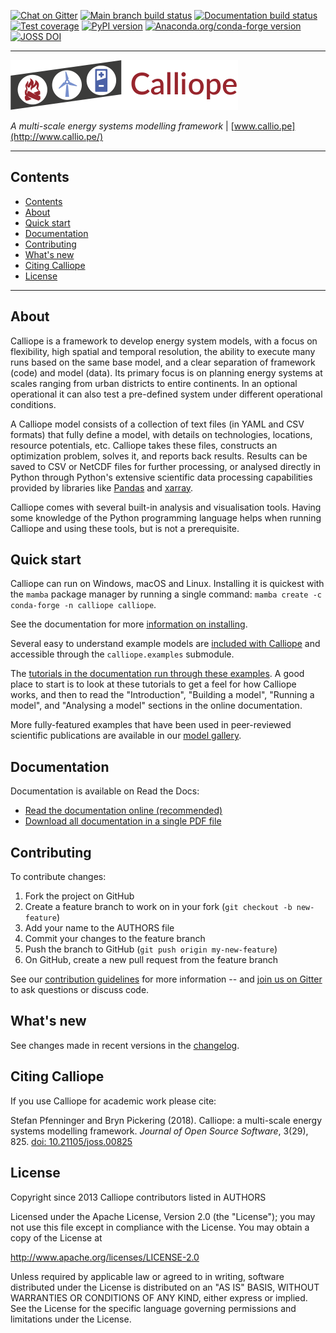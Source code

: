 [![Chat on Gitter](https://img.shields.io/gitter/room/calliope-project/calliope.svg?style=flat-square)](https://app.gitter.im/#/room/#calliope-project_calliope:gitter.im)
[![Main branch build status](https://img.shields.io/azure-devops/build/calliope-project/371cbbaa-fa6b-4efb-9b23-c4283a8e33eb/1?style=flat-square)](https://dev.azure.com/calliope-project/calliope/_build?definitionId=1)
[![Documentation build status](https://img.shields.io/readthedocs/calliope.svg?style=flat-square)](https://readthedocs.org/projects/calliope/builds/)
[![Test coverage](https://img.shields.io/codecov/c/github/calliope-project/calliope?style=flat-square&token=b4fd170f0e7b43679a8bf649719e1cea)](https://codecov.io/gh/calliope-project/calliope)
[![PyPI version](https://img.shields.io/pypi/v/calliope.svg?style=flat-square)](https://pypi.python.org/pypi/calliope)
[![Anaconda.org/conda-forge version](https://img.shields.io/conda/vn/conda-forge/calliope.svg?style=flat-square&label=conda)](https://anaconda.org/conda-forge/calliope)
[![JOSS DOI](https://img.shields.io/badge/JOSS-10.21105/joss.00825-green.svg?style=flat-square)](https://doi.org/10.21105/joss.00825)

---

<img src="https://raw.githubusercontent.com/calliope-project/calliope/main/doc/_static/logo.png" width="364">

*A multi-scale energy systems modelling framework* | [www.callio.pe](http://www.callio.pe/)

---

## Contents

- [Contents](#contents)
- [About](#about)
- [Quick start](#quick-start)
- [Documentation](#documentation)
- [Contributing](#contributing)
- [What's new](#whats-new)
- [Citing Calliope](#citing-calliope)
- [License](#license)

---

## About

Calliope is a framework to develop energy system models, with a focus on flexibility, high spatial and temporal resolution, the ability to execute many runs based on the same base model, and a clear separation of framework (code) and model (data). Its primary focus is on planning energy systems at scales ranging from urban districts to entire continents. In an optional operational it can also test a pre-defined system under different operational conditions.

A Calliope model consists of a collection of text files (in YAML and CSV formats) that fully define a model, with details on technologies, locations, resource potentials, etc. Calliope takes these files, constructs an optimization problem, solves it, and reports back results. Results can be saved to CSV or NetCDF files for further processing, or analysed directly in Python through Python's extensive scientific data processing capabilities provided by libraries like [Pandas](http://pandas.pydata.org/) and [xarray](https://docs.xarray.dev/en/stable/).

Calliope comes with several built-in analysis and visualisation tools. Having some knowledge of the Python programming language helps when running Calliope and using these tools, but is not a prerequisite.

## Quick start

Calliope can run on Windows, macOS and Linux. Installing it is quickest with the `mamba` package manager by running a single command: `mamba create -c conda-forge -n calliope calliope`.

See the documentation for more [information on installing](https://calliope.readthedocs.io/en/stable/user/installation.html).

Several easy to understand example models are [included with Calliope](calliope/example_models) and accessible through the `calliope.examples` submodule.

The [tutorials in the documentation run through these examples](https://calliope.readthedocs.io/en/stable/user/tutorials.html). A good place to start is to look at these tutorials to get a feel for how Calliope works, and then to read the "Introduction", "Building a model", "Running a model", and "Analysing a model" sections in the online documentation.

More fully-featured examples that have been used in peer-reviewed scientific publications are available in our [model gallery](https://www.callio.pe/model-gallery/).

## Documentation

Documentation is available on Read the Docs:

- [Read the documentation online (recommended)](https://calliope.readthedocs.io/en/stable/)
- [Download all documentation in a single PDF file](https://readthedocs.org/projects/calliope/downloads/pdf/stable/)

## Contributing

To contribute changes:

1. Fork the project on GitHub
2. Create a feature branch to work on in your fork (`git checkout -b new-feature`)
3. Add your name to the AUTHORS file
4. Commit your changes to the feature branch
5. Push the branch to GitHub (`git push origin my-new-feature`)
6. On GitHub, create a new pull request from the feature branch

See our [contribution guidelines](https://github.com/calliope-project/calliope/blob/main/CONTRIBUTING.md) for more information -- and [join us on Gitter](https://app.gitter.im/#/room/#calliope-project_calliope:gitter.im) to ask questions or discuss code.

## What's new

See changes made in recent versions in the [changelog](https://github.com/calliope-project/calliope/blob/main/changelog.rst).

## Citing Calliope

If you use Calliope for academic work please cite:

Stefan Pfenninger and Bryn Pickering (2018). Calliope: a multi-scale energy systems modelling framework. *Journal of Open Source Software*, 3(29), 825. [doi: 10.21105/joss.00825](https://doi.org/10.21105/joss.00825)

## License

Copyright since 2013 Calliope contributors listed in AUTHORS

Licensed under the Apache License, Version 2.0 (the "License"); you
may not use this file except in compliance with the License. You may
obtain a copy of the License at

<http://www.apache.org/licenses/LICENSE-2.0>

Unless required by applicable law or agreed to in writing, software
distributed under the License is distributed on an "AS IS" BASIS,
WITHOUT WARRANTIES OR CONDITIONS OF ANY KIND, either express or implied.
See the License for the specific language governing permissions and
limitations under the License.
